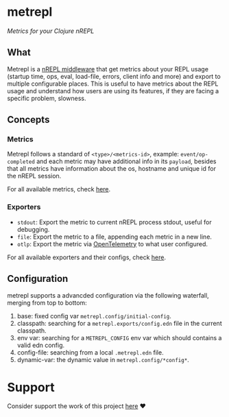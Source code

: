 # metrepl

_Metrics for your Clojure nREPL_

## What

Metrepl is a [nREPL middleware](https://nrepl.org/nrepl/design/middleware.html) that get metrics about your REPL usage (startup time, ops, eval, load-file, errors, client info and more) and export to multiple configurable places. 
This is useful to have metrics about the REPL usage and understand how users are using its features, if they are facing a specific problem, slowness.

## Concepts

### Metrics

Metrepl follows a standard of `<type>/<metrics-id>`, example: `event/op-completed` and each metric may have additional info in its `payload`,  besides that all metrics have information about the os, hostname and unique id for the nREPL session.

For all available metrics, check [here](./docs/all-metrics.edn).

### Exporters

- `stdout`: Export the metric to current nREPL process stdout, useful for debugging.
- `file`: Export the metric to a file, appending each metric in a new line.
- `otlp`: Export the metric via [OpenTelemetry](https://opentelemetry.io/) to what user configured.

For all available exporters and their configs, check [here](./docs/all-exporters.edn).

## Configuration

metrepl supports a advancded configuration via the following waterfall, merging from top to bottom:

1. base: fixed config var `metrepl.config/initial-config`.
2. classpath: searching for a `metrepl.exports/config.edn` file in the current classpath.
3. env var: searching for a `METREPL_CONFIG` env var which should contains a valid edn config.
4. config-file: searching from a local `.metrepl.edn` file.
5. dynamic-var: the dynamic value in `metrepl.config/*config*`.

# Support 

Consider support the work of this project [here](https://github.com/sponsors/ericdallo) ❤️
